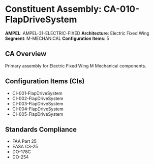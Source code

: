 # Constituent Assembly: CA-010-FlapDriveSystem

**AMPEL**: AMPEL-31-ELECTRIC-FIXED
**Architecture**: Electric Fixed Wing
**Segment**: M-MECHANICAL
**Configuration Items**: 5

## CA Overview
Primary assembly for Electric Fixed Wing M Mechanical components.

## Configuration Items (CIs)
- CI-001-FlapDriveSystem
- CI-002-FlapDriveSystem
- CI-003-FlapDriveSystem
- CI-004-FlapDriveSystem
- CI-005-FlapDriveSystem

## Standards Compliance
- FAA Part 25
- EASA CS-25
- DO-178C
- DO-254
